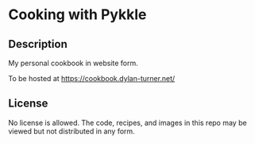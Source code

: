 # Cooking with Pykkle

## Description

My personal cookbook in website form.

To be hosted at https://cookbook.dylan-turner.net/

## License

No license is allowed. The code, recipes, and images in this repo may be viewed but not distributed in any form.

